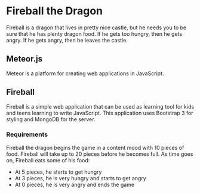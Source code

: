Fireball the Dragon
========

Fireball is a dragon that lives in pretty nice castle, but he needs you to be sure that
he has plenty dragon food. If he gets too hungry, then he gets angry. If he gets angry,
then he leaves the castle.

## Meteor.js

Meteor is a platform for creating web applications in JavaScript.

## Fireball

Fireball is a simple web application that can be used as learning tool for kids and teens
learning to write JavaScript. This application uses Bootstrap 3 for styling and MongoDB for
the server.

### Requirements

Fireball the dragon begins the game in a content mood with 10 pieces of food. Fireball
will take up to 20 pieces before he becomes full. As time goes on, Fireball eats some of his food:

* At 5 pieces, he starts to get hungry
* At 3 pieces, he is very hungry and starts to get angry
* At 0 pieces, he is very angry and ends the game
